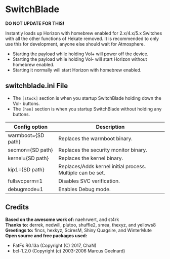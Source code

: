 # SwitchBlade

**DO NOT UPDATE FOR THIS!**

Instantly loads up Horizon with homebrew enabled for 2.x/4.x/5.x Switches with all the other functions of Hekate removed. It is recommended to only use this for development, anyone else should wait for Atmosphere.

* Starting the payload while holding Vol+ will power off the device.
* Starting the payload while holding Vol- will start Horizon without homebrew enabled.
* Starting it normally will start Horizon with homebrew enabled.

## switchblade.ini File

* The `[stock]` section is when you startup SwitchBlade holding down the Vol- buttons.
* The `[hen]` section is when you startup SwitchBlade without holding any buttons.

| Config option      | Description                                                |
| ------------------ | ---------------------------------------------------------- |
| warmboot={SD path} | Replaces the warmboot binary.                              |
| secmon={SD path}   | Replaces the security monitor binary.                      |
| kernel={SD path}   | Replaces the kernel binary.                                |
| kip1={SD path}     | Replaces/Adds kernel initial process. Multiple can be set. |
| fullsvcperm=1      | Disables SVC verification.                                 |
| debugmode=1        | Enables Debug mode.                                        |

## Credits

**Based on the awesome work of:** naehrwert, and st4rk  
**Thanks to:** derrek, nedwill, plutoo, shuffle2, smea, thexyz, and yellows8  
**Greetings to:** fincs, hexkyz, SciresM, Shiny Quagsire, and WinterMute  
**Open source and free packages used:**
* FatFs R0.13a (Copyright (C) 2017, ChaN)
* bcl-1.2.0 (Copyright (c) 2003-2006 Marcus Geelnard)
